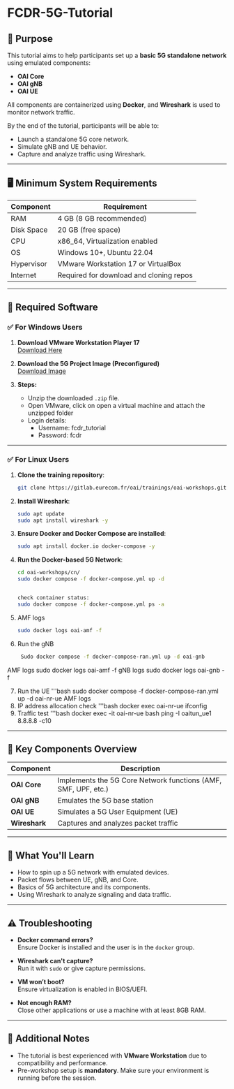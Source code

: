 
# FCDR-5G-Tutorial

## 🎯 Purpose

This tutorial aims to help participants set up a **basic 5G standalone network** using emulated components:
- **OAI Core**
- **OAI gNB**
- **OAI UE**

All components are containerized using **Docker**, and **Wireshark** is used to monitor network traffic.

By the end of the tutorial, participants will be able to:
- Launch a standalone 5G core network.
- Simulate gNB and UE behavior.
- Capture and analyze traffic using Wireshark.

---

## 🖥️ Minimum System Requirements

| Component         | Requirement           |
|------------------|------------------------|
| RAM              | 4 GB (8 GB recommended) |
| Disk Space       | 20 GB (free space)     |
| CPU              | x86_64, Virtualization enabled |
| OS               | Windows 10+, Ubuntu 22.04 |
| Hypervisor       | VMware Workstation 17 or VirtualBox |
| Internet         | Required for download and cloning repos |

---

## 🧰 Required Software

### ✅ **For Windows Users**

1. **Download VMware Workstation Player 17**  
   [Download Here](https://www.techspot.com/downloads/1969-vmware-player.html)

2. **Download the 5G Project Image (Preconfigured)**  
   [Download Image](https://drive.google.com/file/d/1XSxpMAzb3CWF2XE2kC_qO2JteYWWUlGR/view?usp=sharing)

3. **Steps:**
   - Unzip the downloaded `.zip` file.
   - Open VMware, click on open a virtual machine and attach the unzipped folder
   - Login details:
      - Username: fcdr_tutorial
      - Password: fcdr

---

### ✅ **For Linux Users**

1. **Clone the training repository**:
   ```bash
   git clone https://gitlab.eurecom.fr/oai/trainings/oai-workshops.git
   ```

2. **Install Wireshark**:
   ```bash
   sudo apt update
   sudo apt install wireshark -y
   ```

3. **Ensure Docker and Docker Compose are installed**:
   ```bash
   sudo apt install docker.io docker-compose -y
   ```

4. **Run the Docker-based 5G Network**:
   ```bash
   cd oai-workshops/cn/
   sudo docker compose -f docker-compose.yml up -d 


   check container status:
   sudo docker compose -f docker-compose.yml ps -a
5. AMF logs
   ```bash
   sudo docker logs oai-amf -f
   
6. Run the gNB
   ```bash
    Sudo docker compose -f docker-compose-ran.yml up -d oai-gnb
AMF logs
    sudo docker logs oai-amf -f
gNB logs
    sudo docker logs oai-gnb -f
    
7.   Run the UE
    '''bash
    sudo docker compose -f docker-compose-ran.yml up -d oai-nr-ue
AMF logs
9. IP  address allocation check
     '''bash
      docker exec oai-nr-ue ifconfig
10. Traffic test
    '''bash
     docker exec -it oai-nr-ue bash
     ping -I oaitun_ue1 8.8.8.8 -c10
    

---

## 🔧 Key Components Overview

| Component | Description |
|----------|-------------|
| **OAI Core** | Implements the 5G Core Network functions (AMF, SMF, UPF, etc.) |
| **OAI gNB** | Emulates the 5G base station |
| **OAI UE**  | Simulates a 5G User Equipment (UE) |
| **Wireshark** | Captures and analyzes packet traffic |

---

## 🧪 What You'll Learn

- How to spin up a 5G network with emulated devices.
- Packet flows between UE, gNB, and Core.
- Basics of 5G architecture and its components.
- Using Wireshark to analyze signaling and data traffic.

---

## ⚠️ Troubleshooting

- **Docker command errors?**  
  Ensure Docker is installed and the user is in the `docker` group.

- **Wireshark can't capture?**  
  Run it with `sudo` or give capture permissions.

- **VM won’t boot?**  
  Ensure virtualization is enabled in BIOS/UEFI.

- **Not enough RAM?**  
  Close other applications or use a machine with at least 8GB RAM.

---

## 📌 Additional Notes

- The tutorial is best experienced with **VMware Workstation** due to compatibility and performance.
- Pre-workshop setup is **mandatory**. Make sure your environment is running before the session.
